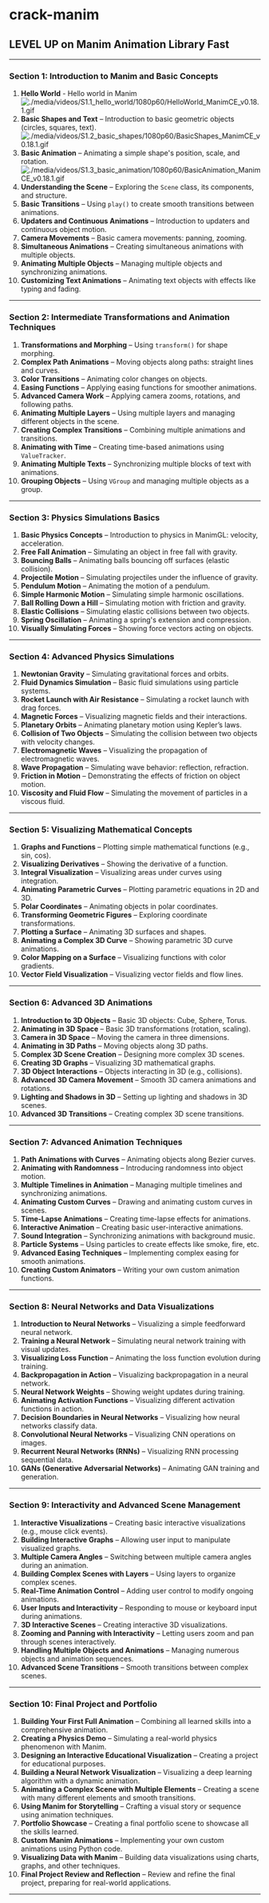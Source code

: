 # crack-manim

## LEVEL UP on Manim Animation Library Fast

---

### **Section 1: Introduction to Manim and Basic Concepts**
1. **Hello World** - Hello world in Manim ![./media/videos/S1.1_hello_world/1080p60/HelloWorld_ManimCE_v0.18.1.gif](./media/videos/S1.1_hello_world/1080p60/HelloWorld_ManimCE_v0.18.1.gif)
3. **Basic Shapes and Text** – Introduction to basic geometric objects (circles, squares, text). ![./media/videos/S1.2_basic_shapes/1080p60/BasicShapes_ManimCE_v0.18.1.gif](./media/videos/S1.2_basic_shapes/1080p60/BasicShapes_ManimCE_v0.18.1.gif)
4. **Basic Animation** – Animating a simple shape's position, scale, and rotation. ![./media/videos/S1.3_basic_animation/1080p60/BasicAnimation_ManimCE_v0.18.1.gif](./media/videos/S1.3_basic_animation/1080p60/BasicAnimation_ManimCE_v0.18.1.gif)
5. **Understanding the Scene** – Exploring the `Scene` class, its components, and structure.
6. **Basic Transitions** – Using `play()` to create smooth transitions between animations.
7. **Updaters and Continuous Animations** – Introduction to updaters and continuous object motion.
8. **Camera Movements** – Basic camera movements: panning, zooming.
9. **Simultaneous Animations** – Creating simultaneous animations with multiple objects.
10. **Animating Multiple Objects** – Managing multiple objects and synchronizing animations.
11. **Customizing Text Animations** – Animating text objects with effects like typing and fading.

---

### **Section 2: Intermediate Transformations and Animation Techniques**
1. **Transformations and Morphing** – Using `transform()` for shape morphing.
2. **Complex Path Animations** – Moving objects along paths: straight lines and curves.
3. **Color Transitions** – Animating color changes on objects.
4. **Easing Functions** – Applying easing functions for smoother animations.
5. **Advanced Camera Work** – Applying camera zooms, rotations, and following paths.
6. **Animating Multiple Layers** – Using multiple layers and managing different objects in the scene.
7. **Creating Complex Transitions** – Combining multiple animations and transitions.
8. **Animating with Time** – Creating time-based animations using `ValueTracker`.
9. **Animating Multiple Texts** – Synchronizing multiple blocks of text with animations.
10. **Grouping Objects** – Using `VGroup` and managing multiple objects as a group.

---

### **Section 3: Physics Simulations Basics**
1. **Basic Physics Concepts** – Introduction to physics in ManimGL: velocity, acceleration.
2. **Free Fall Animation** – Simulating an object in free fall with gravity.
3. **Bouncing Balls** – Animating balls bouncing off surfaces (elastic collision).
4. **Projectile Motion** – Simulating projectiles under the influence of gravity.
5. **Pendulum Motion** – Animating the motion of a pendulum.
6. **Simple Harmonic Motion** – Simulating simple harmonic oscillations.
7. **Ball Rolling Down a Hill** – Simulating motion with friction and gravity.
8. **Elastic Collisions** – Simulating elastic collisions between two objects.
9. **Spring Oscillation** – Animating a spring's extension and compression.
10. **Visually Simulating Forces** – Showing force vectors acting on objects.

---

### **Section 4: Advanced Physics Simulations**
1. **Newtonian Gravity** – Simulating gravitational forces and orbits.
2. **Fluid Dynamics Simulation** – Basic fluid simulations using particle systems.
3. **Rocket Launch with Air Resistance** – Simulating a rocket launch with drag forces.
4. **Magnetic Forces** – Visualizing magnetic fields and their interactions.
5. **Planetary Orbits** – Animating planetary motion using Kepler’s laws.
6. **Collision of Two Objects** – Simulating the collision between two objects with velocity changes.
7. **Electromagnetic Waves** – Visualizing the propagation of electromagnetic waves.
8. **Wave Propagation** – Simulating wave behavior: reflection, refraction.
9. **Friction in Motion** – Demonstrating the effects of friction on object motion.
10. **Viscosity and Fluid Flow** – Simulating the movement of particles in a viscous fluid.

---

### **Section 5: Visualizing Mathematical Concepts**
1. **Graphs and Functions** – Plotting simple mathematical functions (e.g., sin, cos).
2. **Visualizing Derivatives** – Showing the derivative of a function.
3. **Integral Visualization** – Visualizing areas under curves using integration.
4. **Animating Parametric Curves** – Plotting parametric equations in 2D and 3D.
5. **Polar Coordinates** – Animating objects in polar coordinates.
6. **Transforming Geometric Figures** – Exploring coordinate transformations.
7. **Plotting a Surface** – Animating 3D surfaces and shapes.
8. **Animating a Complex 3D Curve** – Showing parametric 3D curve animations.
9. **Color Mapping on a Surface** – Visualizing functions with color gradients.
10. **Vector Field Visualization** – Visualizing vector fields and flow lines.

---

### **Section 6: Advanced 3D Animations**
1. **Introduction to 3D Objects** – Basic 3D objects: Cube, Sphere, Torus.
2. **Animating in 3D Space** – Basic 3D transformations (rotation, scaling).
3. **Camera in 3D Space** – Moving the camera in three dimensions.
4. **Animating in 3D Paths** – Moving objects along 3D paths.
5. **Complex 3D Scene Creation** – Designing more complex 3D scenes.
6. **Creating 3D Graphs** – Visualizing 3D mathematical graphs.
7. **3D Object Interactions** – Objects interacting in 3D (e.g., collisions).
8. **Advanced 3D Camera Movement** – Smooth 3D camera animations and rotations.
9. **Lighting and Shadows in 3D** – Setting up lighting and shadows in 3D scenes.
10. **Advanced 3D Transitions** – Creating complex 3D scene transitions.

---

### **Section 7: Advanced Animation Techniques**
1. **Path Animations with Curves** – Animating objects along Bezier curves.
2. **Animating with Randomness** – Introducing randomness into object motion.
3. **Multiple Timelines in Animation** – Managing multiple timelines and synchronizing animations.
4. **Animating Custom Curves** – Drawing and animating custom curves in scenes.
5. **Time-Lapse Animations** – Creating time-lapse effects for animations.
6. **Interactive Animation** – Creating basic user-interactive animations.
7. **Sound Integration** – Synchronizing animations with background music.
8. **Particle Systems** – Using particles to create effects like smoke, fire, etc.
9. **Advanced Easing Techniques** – Implementing complex easing for smooth animations.
10. **Creating Custom Animators** – Writing your own custom animation functions.

---

### **Section 8: Neural Networks and Data Visualizations**
1. **Introduction to Neural Networks** – Visualizing a simple feedforward neural network.
2. **Training a Neural Network** – Simulating neural network training with visual updates.
3. **Visualizing Loss Function** – Animating the loss function evolution during training.
4. **Backpropagation in Action** – Visualizing backpropagation in a neural network.
5. **Neural Network Weights** – Showing weight updates during training.
6. **Animating Activation Functions** – Visualizing different activation functions in action.
7. **Decision Boundaries in Neural Networks** – Visualizing how neural networks classify data.
8. **Convolutional Neural Networks** – Visualizing CNN operations on images.
9. **Recurrent Neural Networks (RNNs)** – Visualizing RNN processing sequential data.
10. **GANs (Generative Adversarial Networks)** – Animating GAN training and generation.

---

### **Section 9: Interactivity and Advanced Scene Management**
1. **Interactive Visualizations** – Creating basic interactive visualizations (e.g., mouse click events).
2. **Building Interactive Graphs** – Allowing user input to manipulate visualized graphs.
3. **Multiple Camera Angles** – Switching between multiple camera angles during an animation.
4. **Building Complex Scenes with Layers** – Using layers to organize complex scenes.
5. **Real-Time Animation Control** – Adding user control to modify ongoing animations.
6. **User Inputs and Interactivity** – Responding to mouse or keyboard input during animations.
7. **3D Interactive Scenes** – Creating interactive 3D visualizations.
8. **Zooming and Panning with Interactivity** – Letting users zoom and pan through scenes interactively.
9. **Handling Multiple Objects and Animations** – Managing numerous objects and animation sequences.
10. **Advanced Scene Transitions** – Smooth transitions between complex scenes.

---

### **Section 10: Final Project and Portfolio**
1. **Building Your First Full Animation** – Combining all learned skills into a comprehensive animation.
2. **Creating a Physics Demo** – Simulating a real-world physics phenomenon with Manim.
3. **Designing an Interactive Educational Visualization** – Creating a project for educational purposes.
4. **Building a Neural Network Visualization** – Visualizing a deep learning algorithm with a dynamic animation.
5. **Animating a Complex Scene with Multiple Elements** – Creating a scene with many different elements and smooth transitions.
6. **Using Manim for Storytelling** – Crafting a visual story or sequence using animation techniques.
7. **Portfolio Showcase** – Creating a final portfolio scene to showcase all the skills learned.
8. **Custom Manim Animations** – Implementing your own custom animations using Python code.
9. **Visualizing Data with Manim** – Building data visualizations using charts, graphs, and other techniques.
10. **Final Project Review and Reflection** – Review and refine the final project, preparing for real-world applications.

---

